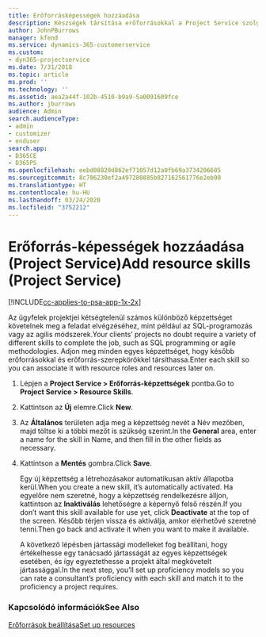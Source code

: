 ```yaml
---
title: Erőforrásképességek hozzáadása
description: Készségek társítása erőforrásokkal a Project Service szolgáltatásban
author: JohnPBurrows
manager: kfend
ms.service: dynamics-365-customerservice
ms.custom:
- dyn365-projectservice
ms.date: 7/31/2018
ms.topic: article
ms.prod: ''
ms.technology: ''
ms.assetid: aea2a44f-102b-4510-b9a9-5a0091609fce
ms.author: jburrows
audience: Admin
search.audienceType:
- admin
- customizer
- enduser
search.app:
- D365CE
- D365PS
ms.openlocfilehash: eebd08820d862ef71057d12a0fb69a3734206605
ms.sourcegitcommit: 8c786230ef2a497280885b827162561776e2eb00
ms.translationtype: HT
ms.contentlocale: hu-HU
ms.lasthandoff: 03/24/2020
ms.locfileid: "3752212"
---
```

# <a name="add-resource-skills-project-service"></a><span data-ttu-id="19332-103">Erőforrás-képességek hozzáadása (Project Service)</span><span class="sxs-lookup"><span data-stu-id="19332-103">Add resource skills (Project Service)</span></span>

[!INCLUDE[cc-applies-to-psa-app-1x-2x](../includes/cc-applies-to-psa-app-1x-2x.md)]

<span data-ttu-id="19332-104">Az ügyfelek projektjei kétségtelenül számos különböző képzettséget követelnek meg a feladat elvégzéséhez, mint például az SQL-programozás vagy az agilis módszerek.</span><span class="sxs-lookup"><span data-stu-id="19332-104">Your clients’ projects no doubt require a variety of different skills to complete the job, such as SQL programming or agile methodologies.</span></span> <span data-ttu-id="19332-105">Adjon meg minden egyes képzettséget, hogy később erőforrásokkal és erőforrás-szerepkörökkel társíthassa.</span><span class="sxs-lookup"><span data-stu-id="19332-105">Enter each skill so you can associate it with resource roles and resources later on.</span></span>  
  
1. <span data-ttu-id="19332-106">Lépjen a **Project Service > Erőforrás-képzettségek** pontba.</span><span class="sxs-lookup"><span data-stu-id="19332-106">Go to **Project Service > Resource Skills**.</span></span>  
  
2. <span data-ttu-id="19332-107">Kattintson az **Új** elemre.</span><span class="sxs-lookup"><span data-stu-id="19332-107">Click **New**.</span></span>  
  
3. <span data-ttu-id="19332-108">Az **Általános** területen adja meg a képzettség nevét a Név mezőben, majd töltse ki a többi mezőt is szükség szerint.</span><span class="sxs-lookup"><span data-stu-id="19332-108">In the **General** area, enter a name for the skill in Name, and then fill in the other fields as necessary.</span></span>  
  
4. <span data-ttu-id="19332-109">Kattintson a **Mentés** gombra.</span><span class="sxs-lookup"><span data-stu-id="19332-109">Click **Save**.</span></span>  
  
   <span data-ttu-id="19332-110">Egy új képzettség a létrehozásakor automatikusan aktív állapotba kerül.</span><span class="sxs-lookup"><span data-stu-id="19332-110">When you create a new skill, it’s automatically activated.</span></span> <span data-ttu-id="19332-111">Ha egyelőre nem szeretné, hogy a képzettség rendelkezésre álljon, kattintson az **Inaktiválás** lehetőségre a képernyő felső részén.</span><span class="sxs-lookup"><span data-stu-id="19332-111">If you don’t want this skill available for use yet, click **Deactivate** at the top of the screen.</span></span> <span data-ttu-id="19332-112">Később térjen vissza és aktiválja, amkor elérhetővé szeretné tenni.</span><span class="sxs-lookup"><span data-stu-id="19332-112">Then go back and activate it when you want to make it available.</span></span>  
  
   <span data-ttu-id="19332-113">A következő lépésben jártassági modelleket fog beállítani, hogy értékelhesse egy tanácsadó jártasságát az egyes képzettségek esetében, és így egyeztethesse a projekt által megkövetelt jártassággal.</span><span class="sxs-lookup"><span data-stu-id="19332-113">In the next step, you’ll set up proficiency models so you can rate a consultant’s proficiency with each skill and match it to the proficiency a project requires.</span></span>  
  
### <a name="see-also"></a><span data-ttu-id="19332-114">Kapcsolódó információk</span><span class="sxs-lookup"><span data-stu-id="19332-114">See Also</span></span>  
 [<span data-ttu-id="19332-115">Erőforrások beállítása</span><span class="sxs-lookup"><span data-stu-id="19332-115">Set up resources</span></span>](../project-service/set-up-resources.md)
